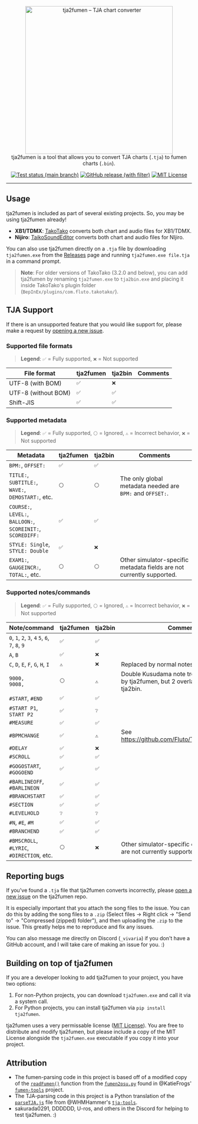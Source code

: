 &nbsp;
<p align="center">
  <img
    width="400"
    src="https://user-images.githubusercontent.com/76574898/255353006-6c4504d0-c9a4-40d1-961f-db4cef7add0d.png"
    alt="tja2fumen – TJA chart converter"
  />
  <br>
  tja2fumen is a tool that allows you to convert TJA charts (<code>.tja</code>) to fumen charts (<code>.bin</code>).
</p>

<p align="center">
  <a href="https://github.com/vivaria/tja2fumen/actions/workflows/test_and_publish_release.yml?query=branch%3Amain"><img src="https://img.shields.io/github/actions/workflow/status/vivaria/tja2fumen/test_and_publish_release.yml?label=Tests" alt="Test status (main branch)"></a>
  <a href="https://github.com/vivaria/tja2fumen/releases/latest"><img src="https://img.shields.io/github/v/release/vivaria/tja2fumen" alt="GitHub release (with filter)"></a>
  <a href="https://github.com/vivaria/tja2fumen/blob/main/LICENSE.txt"><img src="https://img.shields.io/badge/License-MIT-yellow.svg" alt="MIT License"></a>
</p>


----

## Usage

tja2fumen is included as part of several existing projects. So, you may be using tja2fumen already!

- **XB1/TDMX**: [TakoTako](https://github.com/fluto/takotako) converts both chart and audio files for XB1/TDMX.
- **Nijiro**: [TaikoSoundEditor](https://github.com/NotImplementedLife/TaikoSoundEditor) converts both chart and audio files for NIjiro.

You can also use tja2fumen directly on a `.tja` file by downloading `tja2fumen.exe` from the [Releases](https://github.com/vivaria/tja2fumen/releases) page and running `tja2fumen.exe file.tja` in a command prompt.

> **Note**: For older versions of TakoTako (3.2.0 and below), you can add tja2fumen by renaming `tja2fumen.exe` to `tja2bin.exe` and placing it inside TakoTako's plugin folder (`BepInEx/plugins/com.fluto.takotako/`).

## TJA Support

If there is an unsupported feature that you would like support for, please make a request by [opening a new issue](https://github.com/vivaria/tja2fumen/issues/new).

### Supported file formats

> **Legend**: `✅` = Fully supported, `❌` = Not supported

| File format         | tja2fumen | tja2bin | Comments |
|---------------------|-----------|---------|----------|
| UTF-8 (with BOM)    | `✅`       | `❌`     |          |
| UTF-8 (without BOM) | `✅️`      | `✅`     |          |
| Shift-JIS           | `✅`       | `✅`     |          |

### Supported metadata

> **Legend**: `✅` = Fully supported, `⚪️` = Ignored, `⚠️` = Incorrect behavior, `❌` = Not supported

| Metadata                                                        | tja2fumen | tja2bin | Comments                                                                |
|-----------------------------------------------------------------|-----------|---------|-------------------------------------------------------------------------|
| `BPM:`, `OFFSET:`                                               | `✅`       | `✅`     |                                                                         |
| `TITLE:`, `SUBTITLE:`, `WAVE:`,<br>`DEMOSTART:`, etc.           | `⚪️`      | `⚪️`    | The only global metadata needed are `BPM:` and `OFFSET:`.               |
| `COURSE:`, `LEVEL:`, `BALLOON:`,<br> `SCOREINIT:`, `SCOREDIFF:` | `✅`       | `✅`     |                                                                         |
| `STYLE: Single`, `STYLE: Double`                                | `✅`       | `❌`     |                                                                         |
| `EXAM1:`, `GAUGEINCR:`, `TOTAL:`, etc.                          | `⚪️`      | `⚪️`    | Other simulator-specific metadata fields are not currently supported.   |

### Supported notes/commands

> **Legend**: `✅` = Fully supported, `⚪️` = Ignored, `⚠️` = Incorrect behavior, `❌` = Not supported

| Note/command                                    | tja2fumen | tja2bin | Comments                                                                                         |
|-------------------------------------------------|-----------|---------|--------------------------------------------------------------------------------------------------|
| `0`, `1`, `2`, `3`, `4` `5`, `6`, `7`, `8`, `9` | `✅`       | `✅`     |                                                                                                  |
| `A`, `B`                                        | `✅`       | `❌`     |                                                                                                  | 
| `C`, `D`, `E`, `F`, `G`, `H`, `I`               | `⚠️`      | `❌`     | Replaced by normal notes/rolls in tja2fumen.                                                     |
| `9000,`<br>`9008,`                              | `⚪️`      | `⚠️`    | Double Kusudama note treated as 1 drumroll by tja2fumen, but 2 overlapping drumrolls by tja2bin. |
| `#START`, `#END`                                | `✅`       | `✅`     |                                                                                                  |
| `#START P1`, `START P2`                         | `✅`       | `❔`     |                                                                                                  |
| `#MEASURE`                                      | `✅`       | `✅`     |                                                                                                  |
| `#BPMCHANGE`                                    | `✅`       | `⚠️`    | See https://github.com/Fluto/TakoTako/issues/16                                                  |
| `#DELAY`                                        | `✅`       | `❌`     |                                                                                                  |
| `#SCROLL`                                       | `✅`       | `✅`     |                                                                                                  |
| `#GOGOSTART`, `#GOGOEND`                        | `✅`       | `✅`     |                                                                                                  |
| `#BARLINEOFF`, `#BARLINEON`                     | `✅`       | `✅`     |                                                                                                  |
| `#BRANCHSTART`                                  | `✅`       | `✅`     |                                                                                                  |
| `#SECTION`                                      | `✅`       | `✅`     |                                                                                                  |
| `#LEVELHOLD`                                    | `❔`       | `❔`     |                                                                                                  |
| `#N`, `#E`, `#M`                                | `✅`       | `✅`     |                                                                                                  |
| `#BRANCHEND`                                    | `✅`       | `✅`     |                                                                                                  |
| `#BMSCROLL`, `#LYRIC`,<br>`#DIRECTION`, etc.    | `⚪️`      | `❌`     | Other simulator-specific chart commands are not currently supported.                             |

## Reporting bugs

If you've found a `.tja` file that tja2fumen converts incorrectly, please [open a new issue](https://github.com/vivaria/tja2fumen/issues/new) on the tja2fumen repo. 

It is especially important that you attach the song files to the issue. You can do this by adding the song files to a `.zip` (Select files -> Right click -> "Send to" -> "Compressed (zipped) folder"), and then uploading the `.zip` to the issue. This greatly helps me to reproduce and fix any issues.

You can also message me directly on Discord (`_vivaria`) if you don't have a GitHub account, and I will take care of making an issue for you. :)

## Building on top of tja2fumen

If you are a developer looking to add tja2fumen to your project, you have two options:

1. For non-Python projects, you can download `tja2fumen.exe` and call it via a system call.
2. For Python projects, you can install tja2fumen via `pip install tja2fumen`.

tja2fumen uses a very permissable license ([MIT License](https://choosealicense.com/licenses/mit/)). You are free to distribute and modify tja2fumen, but please include a copy of the MIT License alongside the `tja2fumen.exe` executable if you copy it into your project.

## Attribution

- The fumen-parsing code in this project is based off of a modified copy of the [`readFumen()`](https://github.com/KatieFrogs/fumen-tools/blob/6ff3a2f7f53687f3dd49c5c57fcfc5ccbe3e5a10/fumen2osu/fumen2osu.py#L7-L152) function from the [`fumen2osu.py`](https://github.com/KatieFrogs/fumen-tools/blob/main/fumen2osu/fumen2osu.py) found in @KatieFrogs' [`fumen-tools`](https://github.com/KatieFrogs/fumen-tools) project.
- The TJA-parsing code in this project is a Python translation of the [`parseTJA.js`](https://github.com/WHMHammer/tja-tools/blob/master/src/js/parseTJA.js) file from @WHMHammer's [`tja-tools`](https://github.com/WHMHammer/tja-tools).
- sakurada0291, DDDDDD, U-ros, and others in the Discord for helping to test tja2fumen. :)
